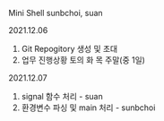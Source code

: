 Mini Shell sunbchoi, suan

2021.12.06
1. Git Repogitory 생성 및 초대
2. 업무 진행상황 토의 화 목 주말(중 1일)

2021.12.07
1. signal 함수 처리 - suan
2. 환경변수 파싱 및 main 처리 - sunbchoi	
